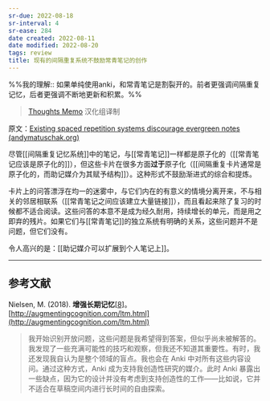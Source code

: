 ```yaml
---
sr-due: 2022-08-18
sr-interval: 4
sr-ease: 284
date created: 2022-08-11
date modified: 2022-08-20
tags: review
title: 现有的间隔重复系统不鼓励常青笔记的创作
---
```


%%我的理解:: 如果单纯使用anki，和常青笔记是割裂开的。前者更强调间隔重复记忆，后者更强调不断地更新和积累。%%

> [Thoughts Memo](https://paratranz.cn/projects/3131) 汉化组译制

原文：[Existing spaced repetition systems discourage evergreen notes (andymatuschak.org)](https://notes.andymatuschak.org/zZuqUv3XNEFsimMmHszLF87Pr5vTraLjL5Y)

尽管[[间隔重复记忆系统]]中的笔记，与[[常青笔记]]一样都是原子化的（[[常青笔记应该是原子化的]]），但这些卡片在很多方面**过于**原子化（[[间隔重复卡片通常是原子化的，而助记媒介为其赋予结构]]）。这种形式不鼓励渐进式的综合和提炼。

卡片上的问答漂浮在均一的迷雾中，与它们内在的有意义的情境分离开来，不与相关的邻居相联系（[[常青笔记之间应该建立大量链接]]），而且看起来除了复习的时候都不适合阅读。这些问答的本意不是成为经久耐用，持续增长的单元，而是用之即弃的残片。如果它们与[[常青笔记]]的独立系统有明确的关系，这些问题并不是问题，但它们没有。

令人高兴的是：[[助记媒介可以扩展到个人笔记上]]。

___

## 参考文献

Nielsen, M. (2018). **增强长期记忆**[\[8\]](https://zhuanlan.zhihu.com/p/470682027#ref_8)。[http://augmentingcognition.com/ltm.html](http://augmentingcognition.com/ltm.html)

> 我开始识别开放问题，这些问题是我希望得到答案，但似乎尚未被解答的。我发现了一些充满可能性的技巧和观察，但我还不知道其重要性。有时，我还发现我自认为是整个领域的盲点。我也会在 Anki 中对所有这些内容设问。通过这种方式，Anki 成为支持我创造性研究的媒介。此时 Anki 暴露出一些缺点，因为它的设计并没有考虑到支持创造性的工作——比如说，它并不适合在草稿空间内进行长时间的自由探索。

